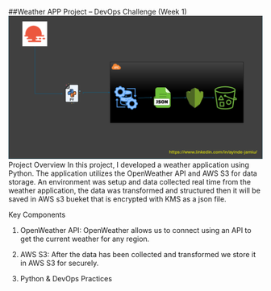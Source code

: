 ##Weather APP Project – DevOps Challenge (Week 1)
![alt text](weatherapp.png)
Project Overview
In this project, I developed a weather application using Python. The application utilizes the OpenWeather API and AWS S3 for data storage. An environment was setup and data collected real time from the weather application, the data was transformed and structured then it will be saved in AWS s3 bueket that is encrypted with KMS as a json file. 

Key Components
1. OpenWeather API: OpenWeather allows us to connect using an API to get the current weather for any region.

2. AWS S3: After the data has been collected and transformed we store it in AWS S3 for securely. 
3. Python & DevOps Practices